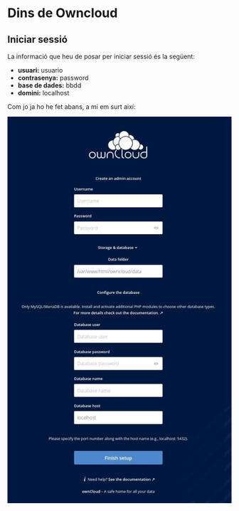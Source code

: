 # Dins de Owncloud

## Iniciar sessió

La informació que heu de posar per iniciar sessió és la següent:

* **usuari:** usuario
* **contrasenya:** password
* **base de dades:** bbdd
* **domini:** localhost

Com jo ja ho he fet abans, a mi em surt així:

![The San Juan Mountains are beautiful!](Registrarse.jpg "Foto Registrarse")
